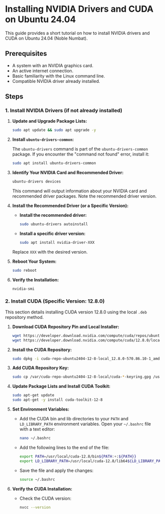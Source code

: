 # Installing NVIDIA Drivers and CUDA on Ubuntu 24.04

This guide provides a short tutorial on how to install NVIDIA drivers and CUDA on Ubuntu 24.04 (Noble Numbat).

## Prerequisites

* A system with an NVIDIA graphics card.
* An active internet connection.
* Basic familiarity with the Linux command line.
* Compatible NVIDIA driver already installed.

## Steps

### 1. Install NVIDIA Drivers (if not already installed)

1.  **Update and Upgrade Package Lists:**

    ```bash
    sudo apt update && sudo apt upgrade -y
    ```

2.  **Install `ubuntu-drivers-common`:**

    The `ubuntu-drivers` command is part of the `ubuntu-drivers-common` package. If you encounter the "command not found" error, install it:

    ```bash
    sudo apt install ubuntu-drivers-common
    ```

3.  **Identify Your NVIDIA Card and Recommended Driver:**

    ```bash
    ubuntu-drivers devices
    ```

    This command will output information about your NVIDIA card and recommended driver packages. Note the recommended driver version.

4.  **Install the Recommended Driver (or a Specific Version):**

    * **Install the recommended driver:**

        ```bash
        sudo ubuntu-drivers autoinstall
        ```

    * **Install a specific driver version:**

        ```bash
        sudo apt install nvidia-driver-XXX
        ```

    Replace `XXX` with the desired version.

5.  **Reboot Your System:**

    ```bash
    sudo reboot
    ```

6.  **Verify the Installation:**

    ```bash
    nvidia-smi
    ```

### 2. Install CUDA (Specific Version: 12.8.0)

This section details installing CUDA version 12.8.0 using the local `.deb` repository method.

1.  **Download CUDA Repository Pin and Local Installer:**

    ```bash
    wget https://developer.download.nvidia.com/compute/cuda/repos/ubuntu2404/x86_64/cuda-ubuntu2404.pinsudo mv cuda-ubuntu2404.pin /etc/apt/preferences.d/cuda-repository-pin-600
    wget https://developer.download.nvidia.com/compute/cuda/12.8.0/local_installers/cuda-repo-ubuntu2404-12-8-local_12.8.0-570.86.10-1_amd64.deb
    ```

2.  **Install the CUDA Repository:**

    ```bash
    sudo dpkg -i cuda-repo-ubuntu2404-12-8-local_12.8.0-570.86.10-1_amd64.deb
    ```

3.  **Add CUDA Repository Key:**

    ```bash
    sudo cp /var/cuda-repo-ubuntu2404-12-8-local/cuda-*-keyring.gpg /usr/share/keyrings/
    ```

4.  **Update Package Lists and Install CUDA Toolkit:**

    ```bash
    sudo apt-get update
    sudo apt-get -y install cuda-toolkit-12-8
    ```

5.  **Set Environment Variables:**

    * Add the CUDA bin and lib directories to your `PATH` and `LD_LIBRARY_PATH` environment variables. Open your `~/.bashrc` file with a text editor:

        ```bash
        nano ~/.bashrc
        ```

    * Add the following lines to the end of the file:

        ```bash
        export PATH=/usr/local/cuda-12.8/bin${PATH:+:${PATH}}
        export LD_LIBRARY_PATH=/usr/local/cuda-12.8/lib64${LD_LIBRARY_PATH:+:${LD_LIBRARY_PATH}}
        ```

    * Save the file and apply the changes:

        ```bash
        source ~/.bashrc
        ```

6.  **Verify the CUDA Installation:**

    * Check the CUDA version:

        ```bash
        nvcc --version
        ```

